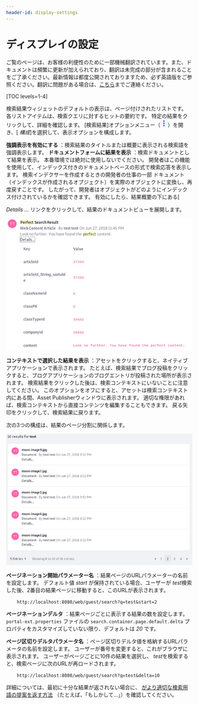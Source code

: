 ```yaml
---
header-id: display-settings
---
```


# ディスプレイの設定

<p class="alert alert-info"><span class="wysiwyg-color-blue120">ご覧のページは、お客様の利便性のために一部機械翻訳されています。また、ドキュメントは頻繁に更新が加えられており、翻訳は未完成の部分が含まれることをご了承ください。最新情報は都度公開されておりますため、必ず英語版をご参照ください。翻訳に問題がある場合は、<a href="mailto:support-content-jp@liferay.com">こちら</a>までご連絡ください。</span></p>

[TOC levels=1-4]

検索結果ウィジェットのデフォルトの表示は、ページ付けされたリストです。 各リストアイテムは、検索クエリに対するヒットの要約です。 特定の結果をクリックして、詳細を確認します。 [検索結果]オプションメニュー（![Options](../../../images/icon-app-options.png)）を開き、[ *構成*]を選択して、表示オプションを構成します。

**強調表示を有効にする** ：検索結果のタイトルまたは概要に表示される検索語を強調表示します。
**ドキュメントフォームに結果を表示** ：検索ドキュメントとして結果を表示<!--(/docs/7-1/tutorials/-/knowledge_base/t/introduction-to-liferay-search)-->。 本番環境では絶対に使用しないでください。 開発者はこの機能を使用して、インデックス付きのドキュメントベースの形式で検索応答を表示します。 検索インデクサーを作成するときの開発者の仕事の一部<!--(/docs/7-1/tutorials/-/knowledge_base/t/introduction-to-liferay-search#indexers)--> ドキュメント（インデックスが作成されるオブジェクト）を実際のオブジェクトに変換し、再度戻すことです。 したがって、開発者はオブジェクトがどのようにインデックス付けされているかを確認できます。 有効にしたら、結果概要の下にある[ 

*Details ...* リンクをクリックして、結果のドキュメントビューを展開します。

![図1：結果ドキュメントを表示すると、特定のアセットに対して何がインデックス付けされているかを正確に検査できます。 これは1つのドキュメントのほんの一部です。](../../../images/search-results-document.png)

**コンテキストで選択した結果を表示** ：アセットをクリックすると、ネイティブアプリケーションで表示されます。 たとえば、検索結果でブログ投稿をクリックすると、ブログアプリケーションのブログエントリが投稿された場所が表示されます。 検索結果をクリックした後は、検索コンテキストにいないことに注意してください。 このオプションをオフにすると、アセットは検索コンテキスト内にある間、Asset Publisherウィンドウに表示されます。 適切な権限があれば、検索コンテキストから直接コンテンツを編集することもできます。 戻る矢印をクリックして、検索結果に戻ります。

次の3つの構成は、結果のページ分割に関係します。

![図2：ページごとの結果の数、およびページネーションの動作を制御するために使用されるURLパラメーター名は構成可能です。](../../../images/search-results-pagination.png)

**ページネーション開始パラメーター名** ：結果ページのURLパラメーターの名前を設定します。 デフォルト値 *start* が保持されている場合、ユーザーが *test*検索した後、2番目の結果ページに移動すると、このURLが表示されます。

``` 
    http://localhost:8080/web/guest/search?q=test&start=2
```

**ページネーションデルタ** ：結果ページごとに表示する結果の数を設定します。 `portal-ext.properties` ファイルの `search.container.page.default.delta` プロパティをカスタマイズしていない限り、デフォルトは *20* です。

**ページ区切りデルタパラメータ名** ：ページ区切りデルタ値を格納するURLパラメータの名前を設定します。 ユーザーが番号を変更すると、これがブラウザに表示されます。 ユーザーがページごとに10件の結果を選択し、 *test*を検索すると、検索ページに次のURLが再ロードされます。

``` 
    http://localhost:8080/web/guest/search?q=test&delta=10
```

詳細については、最初に十分な結果が返されない場合に、 [がより適切な検索用語の提案を返す方法](/docs/7-1/user/-/knowledge_base/u/searching-for-assets#search-suggestions) （たとえば、「もしかして...」）を確認してください。
